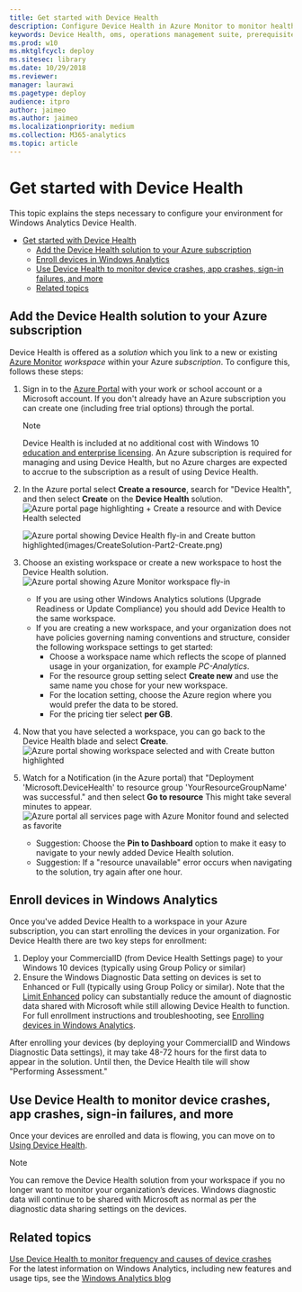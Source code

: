 ```yaml
---
title: Get started with Device Health
description: Configure Device Health in Azure Monitor to monitor health (such as crashes and sign-in failures) for your Windows 10 devices.
keywords: Device Health, oms, operations management suite, prerequisites, requirements, monitoring, crash, drivers, azure
ms.prod: w10
ms.mktglfcycl: deploy
ms.sitesec: library
ms.date: 10/29/2018
ms.reviewer: 
manager: laurawi
ms.pagetype: deploy
audience: itpro
author: jaimeo
ms.author: jaimeo
ms.localizationpriority: medium
ms.collection: M365-analytics
ms.topic: article
---
```


# Get started with Device Health

This topic explains the steps necessary to configure your environment for Windows Analytics Device Health. 

- [Get started with Device Health](#get-started-with-device-health)
    - [Add the Device Health solution to your Azure subscription](#add-the-device-health-solution-to-your-azure-subscription)
    - [Enroll devices in Windows Analytics](#enroll-devices-in-windows-analytics)
    - [Use Device Health to monitor device crashes, app crashes, sign-in failures, and more](#use-device-health-to-monitor-device-crashes-app-crashes-sign-in-failures-and-more)
    - [Related topics](#related-topics)



## Add the Device Health solution to your Azure subscription

Device Health is offered as a *solution* which you link to a new or existing [Azure Monitor](https://azure.microsoft.com/services/monitor/) *workspace* within your Azure *subscription*. To configure this, follows these steps:

1. Sign in to the [Azure Portal](https://portal.azure.com) with your work or school account or a Microsoft account. If you don't already have an Azure subscription you can create one (including free trial options) through the portal.
   
    >[!NOTE]
    > Device Health is included at no additional cost with Windows 10 [education and enterprise licensing](https://docs.microsoft.com/windows/deployment/update/device-health-monitor#device-health-licensing). An Azure subscription is required for managing and using Device Health, but no Azure charges are expected to accrue to the subscription as a result of using Device Health. 

2. In the Azure portal select **Create a resource**, search for "Device Health", and then select **Create** on the **Device Health** solution.
    ![Azure portal page highlighting + Create a resource and with Device Health selected](images/CreateSolution-Part1-Marketplace.png)

    ![Azure portal showing Device Health fly-in and Create button highlighted(images/CreateSolution-Part2-Create.png)](images/CreateSolution-Part2-Create.png)
3. Choose an existing workspace or create a new workspace to host the Device Health solution. 
    ![Azure portal showing Azure Monitor workspace fly-in](images/CreateSolution-Part3-Workspace.png)
    - If you are using other Windows Analytics solutions (Upgrade Readiness or Update Compliance) you should add Device Health to the same workspace.
    - If you are creating a new workspace, and your organization does not have policies governing naming conventions and structure, consider the following workspace settings to get started:
        - Choose a workspace name which reflects the scope of planned usage in your organization, for example *PC-Analytics*.
        - For the resource group setting select **Create new** and use the same name you chose for your new workspace.
        - For the location setting, choose the Azure region where you would prefer the data to be stored.
        - For the pricing tier select **per GB**.
4. Now that you have selected a workspace, you can go back to the Device Health blade and select **Create**.
    ![Azure portal showing workspace selected and with Create button highlighted](images/CreateSolution-Part4-WorkspaceSelected.png)
5. Watch for a Notification (in the Azure portal) that "Deployment 'Microsoft.DeviceHealth' to resource group 'YourResourceGroupName' was successful." and then select **Go to resource** This might take several minutes to appear.
       ![Azure portal all services page with Azure Monitor found and selected as favorite](images/CreateSolution-Part5-GoToResource.png)
    - Suggestion: Choose the **Pin to Dashboard** option to make it easy to navigate to your newly added Device Health solution.
    - Suggestion: If a "resource unavailable" error occurs when navigating to the solution, try again after one hour.

## Enroll devices in Windows Analytics

Once you've added Device Health to a workspace in your Azure subscription, you can start enrolling the devices in your organization. For Device Health there are two key steps for enrollment:
1. Deploy your CommercialID (from Device Health Settings page) to your Windows 10 devices (typically using Group Policy or similar)
2. Ensure the Windows Diagnostic Data setting on devices is set to Enhanced or Full (typically using Group Policy or similar). Note that the [Limit Enhanced](https://docs.microsoft.com/windows/privacy/enhanced-diagnostic-data-windows-analytics-events-and-fields) policy can substantially reduce the amount of diagnostic data shared with Microsoft while still allowing Device Health to function.
For full enrollment instructions and troubleshooting, see [Enrolling devices in Windows Analytics](windows-analytics-get-started.md).

After enrolling your devices (by deploying your CommercialID and Windows Diagnostic Data settings), it may take 48-72 hours for the first data to appear in the solution. Until then, the Device Health tile will show "Performing Assessment."

## Use Device Health to monitor device crashes, app crashes, sign-in failures, and more

Once your devices are enrolled and data is flowing, you can move on to [Using Device Health](device-health-using.md).

>[!NOTE]
>You can remove the Device Health solution from your workspace if you no longer want to monitor your organization’s devices. Windows diagnostic data will continue to be shared with Microsoft as normal as per the diagnostic data sharing settings on the devices.

## Related topics

[Use Device Health to monitor frequency and causes of device crashes](device-health-using.md)<BR>
For the latest information on Windows Analytics, including new features and usage tips, see the [Windows Analytics blog](https://blogs.technet.microsoft.com/upgradeanalytics)
